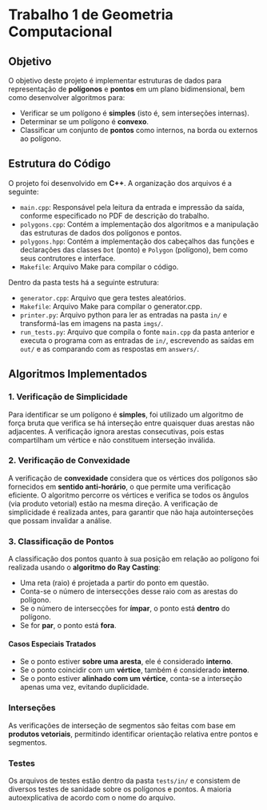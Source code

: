 # Trabalho 1 de Geometria Computacional

## Objetivo

O objetivo deste projeto é implementar estruturas de dados para representação de **polígonos** e **pontos** em um plano bidimensional, bem como desenvolver algoritmos para:

- Verificar se um polígono é **simples** (isto é, sem interseções internas).
- Determinar se um polígono é **convexo**.
- Classificar um conjunto de **pontos** como internos, na borda ou externos ao polígono.

## Estrutura do Código

O projeto foi desenvolvido em **C++**. A organização dos arquivos é a seguinte:

- `main.cpp`: Responsável pela leitura da entrada e impressão da saída, conforme especificado no PDF de descrição do trabalho.
- `polygons.cpp`: Contém a implementação dos algoritmos e a manipulação das estruturas de dados dos polígonos e pontos.
- `polygons.hpp`: Contém a implementação dos cabeçalhos das funções e declarações das classes `Dot` (ponto) e `Polygon` (polígono), bem como seus contrutores e interface.
- `Makefile`: Arquivo Make para compilar o código.

Dentro da pasta tests há a seguinte estrutura:

- `generator.cpp`: Arquivo que gera testes aleatórios.
- `Makefile`: Arquivo Make para compilar o generator.cpp.
- `printer.py`: Arquivo python para ler as entradas na pasta `in/` e transformá-las em imagens na pasta `imgs/`.
- `run_tests.py`: Arquivo que compila o fonte `main.cpp` da pasta anterior e executa o programa com as entradas de `in/`, escrevendo as saídas em `out/` e as comparando com as respostas em `answers/`.

## Algoritmos Implementados

### 1. Verificação de Simplicidade

Para identificar se um polígono é **simples**, foi utilizado um algoritmo de força bruta que verifica se há interseção entre quaisquer duas arestas não adjacentes. A verificação ignora arestas consecutivas, pois estas compartilham um vértice e não constituem interseção inválida.

### 2. Verificação de Convexidade

A verificação de **convexidade** considera que os vértices dos polígonos são fornecidos em **sentido anti-horário**, o que permite uma verificação eficiente. O algoritmo percorre os vértices e verifica se todos os ângulos (via produto vetorial) estão na mesma direção. A verificação de simplicidade é realizada antes, para garantir que não haja autointerseções que possam invalidar a análise.

### 3. Classificação de Pontos

A classificação dos pontos quanto à sua posição em relação ao polígono foi realizada usando o **algoritmo do Ray Casting**:

- Uma reta (raio) é projetada a partir do ponto em questão.
- Conta-se o número de intersecções desse raio com as arestas do polígono.
- Se o número de intersecções for **ímpar**, o ponto está **dentro** do polígono.
- Se for **par**, o ponto está **fora**.

#### Casos Especiais Tratados

- Se o ponto estiver **sobre uma aresta**, ele é considerado **interno**.
- Se o ponto coincidir com um **vértice**, também é considerado **interno**.
- Se o ponto estiver **alinhado com um vértice**, conta-se a interseção apenas uma vez, evitando duplicidade.

### Interseções

As verificações de interseção de segmentos são feitas com base em **produtos vetoriais**, permitindo identificar orientação relativa entre pontos e segmentos.

### Testes

Os arquivos de testes estão dentro da pasta `tests/in/` e consistem de diversos testes de sanidade sobre os polígonos e pontos. A maioria autoexplicativa de acordo com o nome do arquivo.
